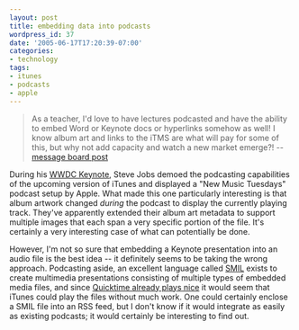 ```yaml
---
layout: post
title: embedding data into podcasts
wordpress_id: 37
date: '2005-06-17T17:20:39-07:00'
categories:
- technology
tags:
- itunes
- podcasts
- apple
---
```

> As a teacher, I'd love to have lectures podcasted and have the ability to embed Word or Keynote docs or hyperlinks somehow as well! I know album art and links to the iTMS are what will pay for some of this, but why not add capacity and watch a new market emerge?! -- [message board post](http://forums.appleinsider.com/showthread.php?postid=782254#post782254)

During his [WWDC Keynote][], Steve Jobs demoed the podcasting capabilities of the upcoming version of iTunes and displayed a "New Music Tuesdays" podcast setup by Apple.  What made this one particularly interesting is that album artwork changed _during_ the podcast to display the currently playing track.  They've apparently extended their album art metadata to support multiple images that each span a very specific portion of the file.  It's certainly a very interesting case of what can potentially be done.

However, I'm not so sure that embedding a Keynote presentation into an audio file is the best idea -- it definitely seems to be taking the wrong approach.  Podcasting aside, an excellent language called [SMIL][] exists to create multimedia presentations consisting of multiple types of embedded media files, and since [Quicktime already plays nice][quicktime+smil] it would seem that iTunes could play the files without much work.  One could certainly enclose a SMIL file into an RSS feed, but I don't know if it would integrate as easily as existing podcasts; it would certainly be interesting to find out.

[WWDC Keynote]: http://www.apple.com/quicktime/qtv/wwdc05/
[SMIL]: http://en.wikipedia.org/wiki/Synchronized_Multimedia_Integration_Language
[quicktime+smil]: http://developer.apple.com/documentation/QuickTime/IQ_InteractiveMovies/quicktimeandsmil/chapter_10_section_4.html
